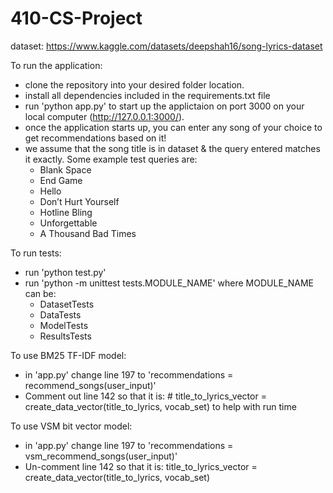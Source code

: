 # 410-CS-Project

dataset: https://www.kaggle.com/datasets/deepshah16/song-lyrics-dataset


To run the application:
- clone the repository into your desired folder location.
- install all dependencies included in the requirements.txt file
- run 'python app.py' to start up the applictaion on port 3000 on your local computer (http://127.0.0.1:3000/).
- once the application starts up, you can enter any song of your choice to get recommendations based on it!
- we assume that the song title is in dataset & the query entered matches it exactly. Some example test queries are:
   * Blank Space
   * End Game
   * Hello
   * Don’t Hurt Yourself
   * Hotline Bling
   * Unforgettable
   * A Thousand Bad Times

To run tests:
- run 'python test.py'
- run 'python -m unittest tests.MODULE_NAME'
   where MODULE_NAME can be:
   - DatasetTests
   - DataTests
   - ModelTests
   - ResultsTests

To use BM25 TF-IDF model:
- in 'app.py' change line 197 to 'recommendations = recommend_songs(user_input)'
- Comment out line 142 so that it is: # title_to_lyrics_vector = create_data_vector(title_to_lyrics, vocab_set) to help with run time

To use VSM bit vector model:
- in 'app.py' change line 197 to 'recommendations = vsm_recommend_songs(user_input)'
- Un-comment line 142 so that it is: title_to_lyrics_vector = create_data_vector(title_to_lyrics, vocab_set)
